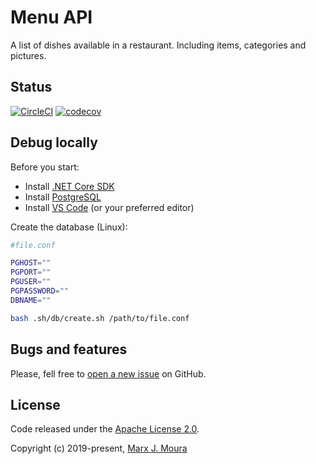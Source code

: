 # Menu API

A list of dishes available in a restaurant. Including items, categories and pictures.

## Status

[![CircleCI](https://circleci.com/gh/storefront-community/menu-api.svg?style=shield)](https://circleci.com/gh/storefront-community/menu-api)
[![codecov](https://codecov.io/gh/storefront-community/menu-api/branch/master/graph/badge.svg)](https://codecov.io/gh/storefront-community/menu-api)

## Debug locally

Before you start:

- Install [.NET Core SDK](https://dotnet.microsoft.com/)
- Install [PostgreSQL](https://www.postgresql.org/)
- Install [VS Code](https://code.visualstudio.com/) (or your preferred editor)

Create the database (Linux):

```bash
#file.conf

PGHOST=""
PGPORT=""
PGUSER=""
PGPASSWORD=""
DBNAME=""
```

```bash
bash .sh/db/create.sh /path/to/file.conf
```

## Bugs and features

Please, fell free to [open a new issue](https://github.com/storefront-community/menu-api/issues) on GitHub.

## License

Code released under the [Apache License 2.0](https://github.com/storefront-community/menu-api/blob/master/LICENSE).  

Copyright (c) 2019-present, [Marx J. Moura](https://github.com/marxjmoura)
